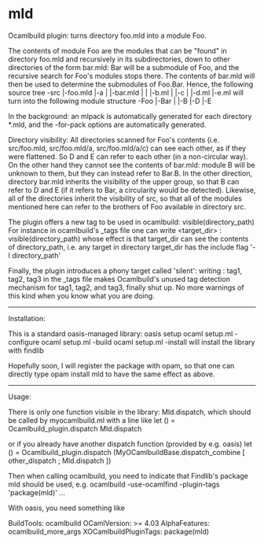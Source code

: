 # mld
Ocamlbuild plugin: turns directory foo.mld into a module Foo.

The contents of module Foo are the modules that can be "found" in directory foo.mld and recursively in its subdirectories, down to other directories of the form bar.mld:
Bar will be a submodule of Foo, and the recursive search for Foo's modules stops there.
The contents of bar.mld will then be used to determine the submodules of Foo.Bar.
Hence, the following source tree
-src
 |-foo.mld
   |-a
   | |-bar.mld
   | | |-b.ml
   | |-c
   |   |-d.ml
   |-e.ml
will turn into the following module structure
-Foo
 |-Bar
 | |-B
 |-D
 |-E


In the background: an mlpack is automatically generated for each directory *.mld, and the -for-pack options are automatically generated.

Directory visibility:
All directories scanned for Foo's contents (i.e. src/foo.mld, src/foo.mld/a, src/foo.mld/a/c) can see each other, as if they were flattened.
So D and E can refer to each other (in a non-circular way).
On the other hand they cannot see the contents of bar.mld: module B will be unknown to them, but they can instead refer to Bar.B.
In the other direction, directory bar.mld inherits the visibility of the upper group, so that B can refer to D and E (if it refers to Bar, a circularity would be detected).
Likewise, all of the directories inherit the visibility of src, so that all of the modules mentioned here can refer to the brothers of Foo available in directory src.

The plugin offers a new tag to be used in ocamlbuild: visible(directory_path)
For instance in ocamlbuild's _tags file one can write
<target_dir> : visible(directory_path)
whose effect is that target_dir can see the contents of directory_path,
i.e. any target in directory target_dir has the include flag '-I directory_path'

Finally, the plugin introduces a phony target called 'silent':
writing
<silent> : tag1, tag2, tag3
in the _tags file
makes Ocamlbuild's unused tag detection mechanism for tag1, tag2, and tag3, finally shut up.
No more warnings of this kind when you know what you are doing.

-------
Installation:

This is a standard oasis-managed library:
oasis setup
ocaml setup.ml -configure
ocaml setup.ml -build
ocaml setup.ml -install
will install the library with findlib

Hopefully soon, I will register the package with opam, so that one can directly type
opam install mld
to have the same effect as above.

-------
Usage:

There is only one function visible in the library: Mld.dispatch,
which should be called by myocamlbuild.ml with a line like
let () = Ocamlbuild_plugin.dispatch Mld.dispatch

or if you already have another dispatch function (provided by e.g. oasis)
let () = Ocamlbuild_plugin.dispatch (MyOCamlbuildBase.dispatch_combine [ other_dispatch ; Mld.dispatch ])

Then when calling ocamlbuild, you need to indicate that Findlib's package mld should be used, e.g.
ocamlbuild -use-ocamlfind  -plugin-tags 'package(mld)' ...

With oasis, you need something like

BuildTools:  ocamlbuild
OCamlVersion:           >= 4.03
AlphaFeatures:          ocamlbuild_more_args
XOCamlbuildPluginTags:  package(mld)
